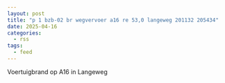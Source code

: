 ```yaml
---
layout: post
title: "p 1 bzb-02 br wegvervoer a16 re 53,0 langeweg 201132 205434"
date: 2025-04-16
categories: 
  - rss
tags: 
  - feed
---
```


Voertuigbrand op A16 in Langeweg
